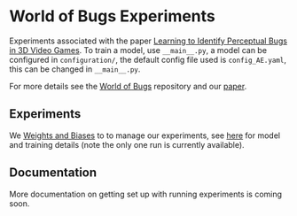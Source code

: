 # World of Bugs Experiments

Experiments associated with the paper [Learning to Identify Perceptual Bugs in 3D Video Games](https://arxiv.org/abs/2202.12884). To train a model, use `__main__.py`, a model can be configured in `configuration/`, the default config file used is `config_AE.yaml`, this can be changed in `__main__.py`.

For more details see the [World of Bugs](https://github.com/BenedictWilkins/world-of-bugs) repository and our [paper](https://arxiv.org/abs/2202.12884).

## Experiments

We [Weights and Biases](https://wandb.ai/) to to manage our experiments, see [here](https://wandb.ai/benedict-wilkins/WOB-Experiments) for model and training details (note the only one run is currently available).

## Documentation

More documentation on getting set up with running experiments is coming soon.
